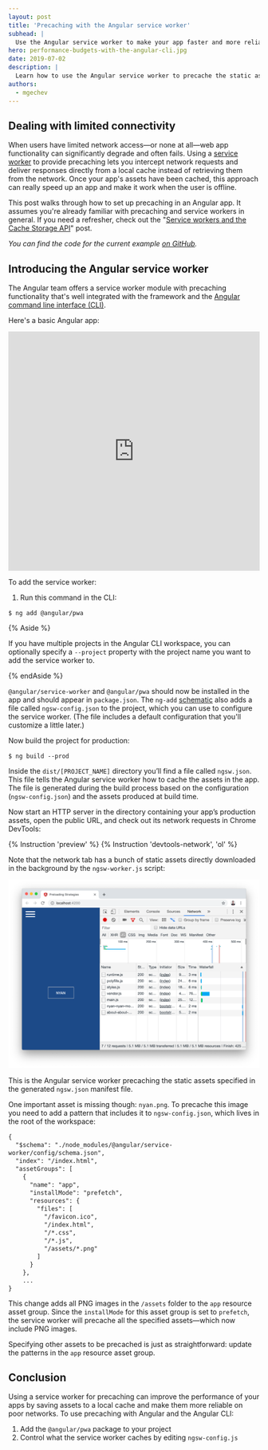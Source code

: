 ```yaml
---
layout: post
title: 'Precaching with the Angular service worker'
subhead: |
  Use the Angular service worker to make your app faster and more reliable on networks with poor connectivity.
hero: performance-budgets-with-the-angular-cli.jpg
date: 2019-07-02
description: |
  Learn how to use the Angular service worker to precache the static assets in your app.
authors:
  - mgechev
---
```


## Dealing with limited connectivity

When users have limited network access—or none at all—web app functionality can significantly degrade and often fails. Using a [service worker](https://developers.google.com/web/fundamentals/primers/service-workers/) to provide precaching lets you intercept network requests and deliver responses directly from a local cache instead of retrieving them from the network. Once your app's assets have been cached, this approach can really speed up an app and make it work when the user is offline.

This post walks through how to set up precaching in an Angular app. It assumes you're already familiar with precaching and service workers in general. If you need a refresher, check out the "[Service workers and the Cache Storage API](https://web.dev/service-workers-cache-storage/)" post.

_You can find the code for the current example [on GitHub](https://github.com/mgechev/service-worker-web-dev)._

## Introducing the Angular service worker

The Angular team offers a service worker module with precaching functionality that's well integrated with the framework and the [Angular command line interface (CLI)](https://cli.angular.io/).

Here's a basic Angular app:

<div class="glitch-embed-wrap" style="height: 480px; width: 100%;">
  <iframe
    src="https://stackblitz.com/github/mgechev/service-worker-web-dev/tree/external-image?embed=1&file=src/app/app.component.ts&view=preview"
    style="height: 100%; width: 100%; border: 0;">
  </iframe>
</div>

To add the service worker:

1. Run this command in the CLI:

```
$ ng add @angular/pwa
```

{% Aside %}

If you have multiple projects in the Angular CLI workspace, you can optionally specify a `--project` property with the project name you want to add the service worker to.

{% endAside %}

`@angular/service-worker` and `@angular/pwa` should now be installed in the app and should appear in `package.json`. The `ng-add` [schematic](https://angular.io/guide/schematics) also adds a file called `ngsw-config.json` to the project, which you can use to configure the service worker. (The file includes a default configuration that you'll customize a little later.)

Now build the project for production:

```
$ ng build --prod
```

Inside the `dist/[PROJECT_NAME]` directory you’ll find a file called `ngsw.json`. This file tells the Angular service worker how to cache the assets in the app. The file is generated during the build process based on the configuration (`ngsw-config.json`) and the assets produced at build time.

Now start an HTTP server in the directory containing your app’s production assets, open the public URL, and check out its network requests in Chrome DevTools:

{% Instruction 'preview' %}
{% Instruction 'devtools-network', 'ol' %}

Note that the network tab has a bunch of static assets directly downloaded in the background by the `ngsw-worker.js` script:

![Sample app](sample-app.png "Sample app")

This is the Angular service worker precaching the static assets specified in the generated `ngsw.json` manifest file.

One important asset is missing though: `nyan.png`. To precache this image you need to add a pattern that includes it to `ngsw-config.json`, which lives in the root of the workspace:

```json/13
{
  "$schema": "./node_modules/@angular/service-worker/config/schema.json",
  "index": "/index.html",
  "assetGroups": [
    {
      "name": "app",
      "installMode": "prefetch",
      "resources": {
        "files": [
          "/favicon.ico",
          "/index.html",
          "/*.css",
          "/*.js",
          "/assets/*.png"
        ]
      }
    },
    ...
}
```

This change adds all PNG images in the `/assets` folder  to the `app` resource asset group. Since the `installMode` for this asset group is set to `prefetch`, the service worker will precache all the specified assets—which now include PNG images.

Specifying other assets to be precached is just as straightforward: update the patterns in the `app` resource asset group.

## Conclusion

Using a service worker for precaching can improve the performance of your apps by saving assets to a local cache and make them more reliable on poor networks. To use precaching with Angular and the Angular CLI:

1. Add the `@angular/pwa` package to your project
2. Control what the service worker caches by editing `ngsw-config.js`

